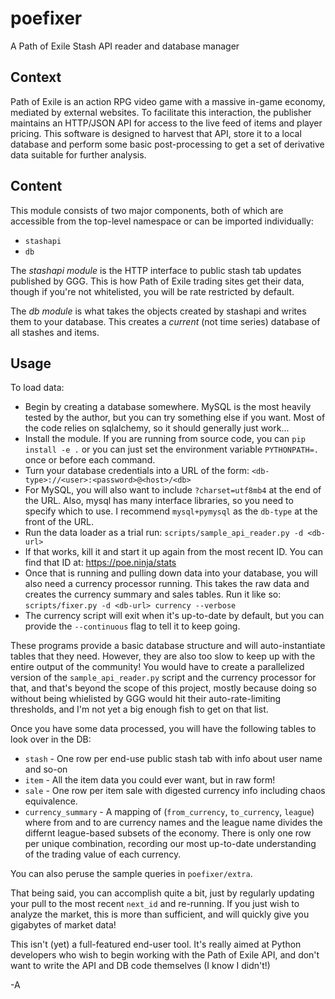 # poefixer
A Path of Exile Stash API reader and database manager

## Context

Path of Exile is an action RPG video game with a massive in-game economy, mediated by external websites. To facilitate this interaction, the publisher maintains an HTTP/JSON API for access to the live feed of items and player pricing. This software is designed to harvest that API, store it to a local database and perform some basic post-processing to get a set of derivative data suitable for further analysis.

## Content

This module consists of two major components, both of which are
accessible from the top-level namespace or can be imported individually:

* `stashapi`
* `db`

The *stashapi module* is the HTTP interface to public stash tab updates
published by GGG. This is how Path of Exile trading sites get their data,
though if you're not whitelisted, you will be rate restricted by default.

The *db module* is what takes the objects created by stashapi and writes them
to your database. This creates a _current_ (not time series) database of all
stashes and items.

## Usage

To load data:

* Begin by creating a database somewhere. MySQL is the most
  heavily tested by the author, but you can try something else
  if you want. Most of the code relies on sqlalchemy, so it should
  generally just work...
* Install the module. If you are running from source code, you
  can `pip install -e .` or you can just set the environment variable
  `PYTHONPATH=.` once or before each command.
* Turn your database credentials into a URL of the form:
  `<db-type>://<user>:<password>@<host>/<db>`
* For MySQL, you will also want to include `?charset=utf8mb4` at
  the end of the URL. Also, mysql has many interface libraries, so
  you need to specify which to use. I recommend `mysql+pymysql` as
  the `db-type` at the front of the URL.
* Run the data loader as a trial run: `scripts/sample_api_reader.py -d <db-url>`
* If that works, kill it and start it up again from the most recent ID.
  You can find that ID at: https://poe.ninja/stats
* Once that is running and pulling down data into your database, you will
  also need a currency processor running. This takes the raw data and
  creates the currency summary and sales tables. Run it like so:
  `scripts/fixer.py -d <db-url> currency --verbose`
* The currency script will exit when it's up-to-date
  by default, but you can provide the `--continuous` flag
  to tell it to keep going.

These programs provide a basic database structure and will auto-instantiate
tables that they need. However, they are also too slow to keep up with the
entire output of the community! You would have to create a parallelized
version of the `sample_api_reader.py` script and the currency processor for
that, and that's beyond the scope of this project, mostly because doing
so without being whielisted by GGG would hit their auto-rate-limiting
thresholds, and I'm not yet a big enough fish to get on that list.

Once you have some data processed, you will have the following tables to
look over in the DB:

* `stash` - One row per end-use public stash tab with info about user name
            and so-on
* `item` - All the item data you could ever want, but in raw form!
* `sale` - One row per item sale with digested currency info including
           chaos equivalence.
* `currency_summary` - A mapping of (`from_currency`, `to_currency`, `league`)
                       where from and to are currency names and the league
                       name divides the differnt league-based subsets of the
                       economy. There is only one row per unique combination,
                       recording our most up-to-date understanding
                       of the trading value of each currency.

You can also peruse the sample queries in `poefixer/extra`.

That being said, you can accomplish quite a bit, just by regularly updating
your pull to the most recent `next_id` and re-running. If you just wish
to analyze the market, this is more than sufficient, and will quickly give
you gigabytes of market data!

This isn't (yet) a full-featured end-user tool. It's really aimed at
Python developers who wish to begin working with the Path of Exile API,
and don't want to write the API and DB code themselves (I know I didn't!)

-A
